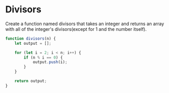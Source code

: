 # Divisors

Create a function named divisors that takes an integer and returns an array with all of the integer's divisors(except for 1 and the number itself).

```js
function divisors(n) {
    let output = [];

    for (let i = 2; i < n; i++) {
        if (n % i == 0) {
            output.push(i);
        }
    }

    return output;
}
```
